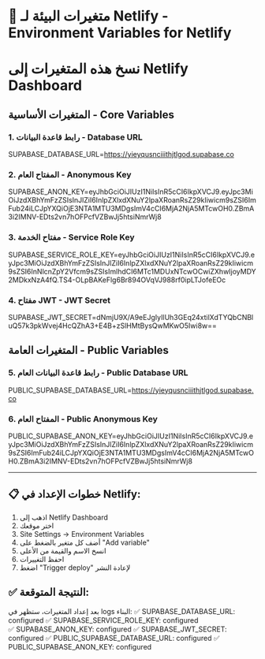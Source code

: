 # 🔑 متغيرات البيئة لـ Netlify - Environment Variables for Netlify
# نسخ هذه المتغيرات إلى Netlify Dashboard

## المتغيرات الأساسية - Core Variables

### 1. رابط قاعدة البيانات - Database URL
SUPABASE_DATABASE_URL=https://yieyqusnciiithjtlgod.supabase.co

### 2. المفتاح العام - Anonymous Key
SUPABASE_ANON_KEY=eyJhbGciOiJIUzI1NiIsInR5cCI6IkpXVCJ9.eyJpc3MiOiJzdXBhYmFzZSIsInJlZiI6InlpZXlxdXNuY2lpaXRoanRsZ29kIiwicm9sZSI6ImFub24iLCJpYXQiOjE3NTA1MTU3MDgsImV4cCI6MjA2NjA5MTcwOH0.ZBmA3i2IMNV-EDts2vn7hOFPcfVZBwJj5htsiNmrWj8

### 3. مفتاح الخدمة - Service Role Key
SUPABASE_SERVICE_ROLE_KEY=eyJhbGciOiJIUzI1NiIsInR5cCI6IkpXVCJ9.eyJpc3MiOiJzdXBhYmFzZSIsInJlZiI6InlpZXlxdXNuY2lpaXRoanRsZ29kIiwicm9sZSI6InNlcnZpY2Vfcm9sZSIsImlhdCI6MTc1MDUxNTcwOCwiZXhwIjoyMDY2MDkxNzA4fQ.TS4-OLpBAKeFlg6Br894OVqVJ988rf0ipLTJofeEOc

### 4. مفتاح JWT - JWT Secret
SUPABASE_JWT_SECRET=dNmjU9X/A9eEJgIyIlUh3GEq24xtilXdTYQbCNBluQ57k3pkWvej4HcQZhA3+E4B+zSlHMtBysQwMKwO5Iwi8w==

## المتغيرات العامة - Public Variables

### 5. رابط قاعدة البيانات العام - Public Database URL
PUBLIC_SUPABASE_DATABASE_URL=https://yieyqusnciiithjtlgod.supabase.co

### 6. المفتاح العام - Public Anonymous Key
PUBLIC_SUPABASE_ANON_KEY=eyJhbGciOiJIUzI1NiIsInR5cCI6IkpXVCJ9.eyJpc3MiOiJzdXBhYmFzZSIsInJlZiI6InlpZXlxdXNuY2lpaXRoanRsZ29kIiwicm9sZSI6ImFub24iLCJpYXQiOjE3NTA1MTU3MDgsImV4cCI6MjA2NjA5MTcwOH0.ZBmA3i2IMNV-EDts2vn7hOFPcfVZBwJj5htsiNmrWj8

---

## 📋 خطوات الإعداد في Netlify:

1. اذهب إلى Netlify Dashboard
2. اختر موقعك
3. Site Settings → Environment Variables
4. أضف كل متغير بالضغط على "Add variable"
5. انسخ الاسم والقيمة من الأعلى
6. احفظ التغييرات
7. اضغط "Trigger deploy" لإعادة النشر

## ✅ النتيجة المتوقعة:
بعد إعداد المتغيرات، ستظهر في logs البناء:
✅ SUPABASE_DATABASE_URL: configured
✅ SUPABASE_SERVICE_ROLE_KEY: configured  
✅ SUPABASE_ANON_KEY: configured
✅ SUPABASE_JWT_SECRET: configured
✅ PUBLIC_SUPABASE_DATABASE_URL: configured
✅ PUBLIC_SUPABASE_ANON_KEY: configured
